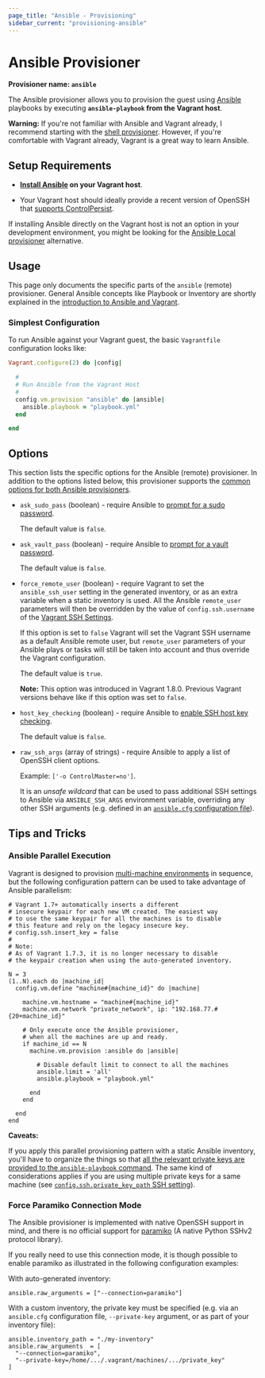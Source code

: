 ```yaml
---
page_title: "Ansible - Provisioning"
sidebar_current: "provisioning-ansible"
---
```


# Ansible Provisioner

**Provisioner name: `ansible`**

The Ansible provisioner allows you to provision the guest using [Ansible](http://ansible.com) playbooks by executing **`ansible-playbook` from the Vagrant host**.

<div class="alert alert-warn">
  <p>
    <strong>Warning:</strong> If you're not familiar with Ansible and Vagrant already,
    I recommend starting with the <a href="/v2/provisioning/shell.html">shell
    provisioner</a>. However, if you're comfortable with Vagrant already, Vagrant
    is a great way to learn Ansible.
  </p>
</div>

## Setup Requirements

  - **[Install Ansible](http://docs.ansible.com/intro_installation.html#installing-the-control-machine) on your Vagrant host**.

  - Your Vagrant host should ideally provide a recent version of OpenSSH that [supports ControlPersist](http://docs.ansible.com/faq.html#how-do-i-get-ansible-to-reuse-connections-enable-kerberized-ssh-or-have-ansible-pay-attention-to-my-local-ssh-config-file).

If installing Ansible directly on the Vagrant host is not an option in your development environment, you might be looking for the <a href="/v2/provisioning/ansible_local.html">Ansible Local provisioner</a> alternative.

## Usage

This page only documents the specific parts of the `ansible` (remote) provisioner. General Ansible concepts like Playbook or Inventory are shortly explained in the [introduction to Ansible and Vagrant](/v2/provisioning/ansible_intro.html).

### Simplest Configuration

To run Ansible against your Vagrant guest, the basic `Vagrantfile` configuration looks like:

```ruby
Vagrant.configure(2) do |config|

  #
  # Run Ansible from the Vagrant Host
  #
  config.vm.provision "ansible" do |ansible|
    ansible.playbook = "playbook.yml"
  end

end
```

##  Options

This section lists the specific options for the Ansible (remote) provisioner. In addition to the options listed below, this provisioner supports the [common options for both Ansible provisioners](/v2/provisioning/ansible_common.html).

- `ask_sudo_pass` (boolean) - require Ansible to [prompt for a sudo password](http://docs.ansible.com/intro_getting_started.html#remote-connection-information).

  The default value is `false`.

- `ask_vault_pass` (boolean) - require Ansible to [prompt for a vault password](http://docs.ansible.com/playbooks_vault.html#vault).

  The default value is `false`.

- `force_remote_user` (boolean) - require Vagrant to set the `ansible_ssh_user` setting in the generated inventory, or as an extra variable when a static inventory is used. All the Ansible `remote_user` parameters will then be overridden by the value of `config.ssh.username` of the [Vagrant SSH Settings](/v2/vagrantfile/ssh_settings.html).

  If this option is set to `false` Vagrant will set the Vagrant SSH username as a default Ansible remote user, but `remote_user` parameters of your Ansible plays or tasks will still be taken into account and thus override the Vagrant configuration.

  The default value is `true`.

  **Note:** This option was introduced in Vagrant 1.8.0. Previous Vagrant versions behave like if this option was set to `false`.

- `host_key_checking` (boolean) - require Ansible to [enable SSH host key checking](http://docs.ansible.com/intro_getting_started.html#host-key-checking).

  The default value is `false`.

- `raw_ssh_args` (array of strings) - require Ansible to apply a list of OpenSSH client options.

  Example: `['-o ControlMaster=no']`.

  It is an *unsafe wildcard* that can be used to pass additional SSH settings to Ansible via `ANSIBLE_SSH_ARGS` environment variable, overriding any other SSH arguments (e.g. defined in an [`ansible.cfg` configuration file](http://docs.ansible.com/intro_configuration.html#ssh-args)).

## Tips and Tricks

### Ansible Parallel Execution

Vagrant is designed to provision [multi-machine environments](/v2/multi-machine) in sequence, but the following configuration pattern can be used to take advantage of Ansible parallelism:

```
# Vagrant 1.7+ automatically inserts a different
# insecure keypair for each new VM created. The easiest way
# to use the same keypair for all the machines is to disable
# this feature and rely on the legacy insecure key.
# config.ssh.insert_key = false
#
# Note:
# As of Vagrant 1.7.3, it is no longer necessary to disable
# the keypair creation when using the auto-generated inventory.

N = 3
(1..N).each do |machine_id|
  config.vm.define "machine#{machine_id}" do |machine|

    machine.vm.hostname = "machine#{machine_id}"
    machine.vm.network "private_network", ip: "192.168.77.#{20+machine_id}"

    # Only execute once the Ansible provisioner,
    # when all the machines are up and ready.
    if machine_id == N
      machine.vm.provision :ansible do |ansible|

        # Disable default limit to connect to all the machines
        ansible.limit = 'all'
        ansible.playbook = "playbook.yml"

      end
    end

  end
end
```

**Caveats:**

If you apply this parallel provisioning pattern with a static Ansible inventory, you'll have to organize the things so that [all the relevant private keys are provided to the `ansible-playbook` command](https://github.com/mitchellh/vagrant/pull/5765#issuecomment-120247738). The same kind of considerations applies if you are using multiple private keys for a same machine (see [`config.ssh.private_key_path` SSH setting](/v2/vagrantfile/ssh_settings.html)).

### Force Paramiko Connection Mode

The Ansible provisioner is implemented with native OpenSSH support in mind, and there is no official support for [paramiko](https://github.com/paramiko/paramiko/) (A native Python SSHv2 protocol library).

If you really need to use this connection mode, it is though possible to enable paramiko as illustrated in the following configuration examples:

With auto-generated inventory:

```
ansible.raw_arguments = ["--connection=paramiko"]
```

With a custom inventory, the private key must be specified (e.g. via an `ansible.cfg` configuration file, `--private-key` argument, or as part of your inventory file):

```
ansible.inventory_path = "./my-inventory"
ansible.raw_arguments  = [
  "--connection=paramiko",
  "--private-key=/home/.../.vagrant/machines/.../private_key"
]
```